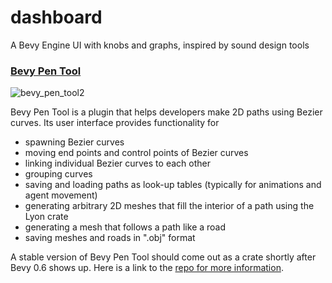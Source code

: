 # dashboard
A Bevy Engine UI with knobs and graphs, inspired by sound design tools

### [Bevy Pen Tool](https://github.com/eliotbo/bevy_pen_tool)



![bevy_pen_tool2](https://user-images.githubusercontent.com/6177048/139944701-7cfa7803-10a6-4e6d-a293-9c94045ad3b6.gif)



Bevy Pen Tool is a plugin that helps developers make 2D paths using 
Bezier curves. Its user interface provides functionality for 
- spawning Bezier curves
- moving end points and control points of Bezier curves
- linking individual Bezier curves to each other 
- grouping curves
- saving and loading paths as look-up tables (typically for animations and agent movement) 
- generating arbitrary 2D meshes that fill the interior of a path using the Lyon crate
- generating a mesh that follows a path like a road 
- saving meshes and roads in ".obj" format

A stable version of Bevy Pen Tool should come out as a crate shortly after Bevy 0.6 shows up.
Here is a link to the [repo for more information](https://github.com/eliotbo/bevy_pen_tool).

